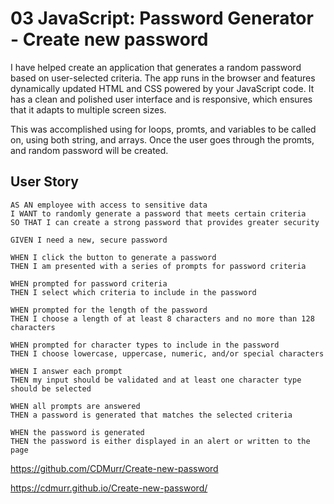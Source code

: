 # 03 JavaScript: Password Generator - Create new password 


I have helped create an application that generates a random password based on user-selected criteria. The app runs in the browser and features dynamically updated HTML and CSS powered by your JavaScript code. It has a clean and polished user interface and is responsive, which ensures that it adapts to multiple screen sizes.

This was accomplished using for loops, promts, and variables to be called on, using both string, and arrays. Once the user goes through the promts, and random password will be created. 


## User Story

```
AS AN employee with access to sensitive data
I WANT to randomly generate a password that meets certain criteria
SO THAT I can create a strong password that provides greater security
```
```
GIVEN I need a new, secure password

WHEN I click the button to generate a password
THEN I am presented with a series of prompts for password criteria

WHEN prompted for password criteria
THEN I select which criteria to include in the password

WHEN prompted for the length of the password
THEN I choose a length of at least 8 characters and no more than 128 characters

WHEN prompted for character types to include in the password
THEN I choose lowercase, uppercase, numeric, and/or special characters

WHEN I answer each prompt
THEN my input should be validated and at least one character type should be selected

WHEN all prompts are answered
THEN a password is generated that matches the selected criteria

WHEN the password is generated
THEN the password is either displayed in an alert or written to the page
```

https://github.com/CDMurr/Create-new-password

https://cdmurr.github.io/Create-new-password/